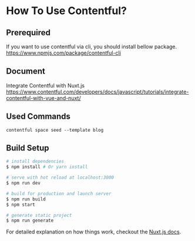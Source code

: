 # How To Use Contentful?
## Prerequired
If you want to use contentful via cli, you should install bellow package.
https://www.npmjs.com/package/contentful-cli

## Document
Integrate Contentful with Nuxt.js
https://www.contentful.com/developers/docs/javascript/tutorials/integrate-contentful-with-vue-and-nuxt/

## Used Commands
```
contentful space seed --template blog
```

## Build Setup

``` bash
# install dependencies
$ npm install # Or yarn install

# serve with hot reload at localhost:3000
$ npm run dev

# build for production and launch server
$ npm run build
$ npm start

# generate static project
$ npm run generate
```

For detailed explanation on how things work, checkout the [Nuxt.js docs](https://github.com/nuxt/nuxt.js).

